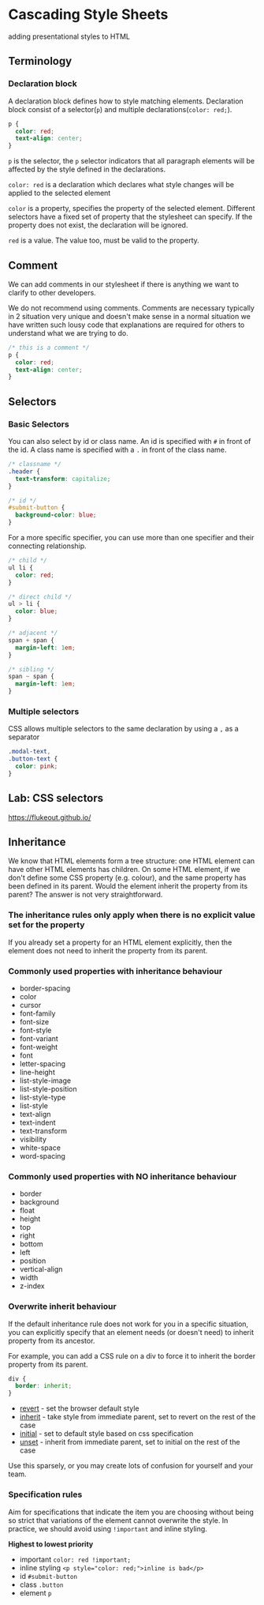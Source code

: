 # Cascading Style Sheets

adding presentational styles to HTML

## Terminology

### Declaration block

A declaration block defines how to style matching elements. Declaration block consist of a selector(`p`) and multiple declarations(`color: red;`).

```css
p {
  color: red;
  text-align: center;
}
```

`p` is the selector, the `p` selector indicators that all paragraph elements will be affected by the style defined in the declarations.

`color: red` is a declaration which declares what style changes will be applied to the selected element

`color` is a property, specifies the property of the selected element. Different selectors have a fixed set of property that the stylesheet can specify. If the property does not exist, the declaration will be ignored.

`red` is a value. The value too, must be valid to the property.

## Comment

We can add comments in our stylesheet if there is anything we want to clarify to other developers.

We do not recommend using comments. Comments are necessary typically in 2 situation
very unique and doesn't make sense in a normal situation
we have written such lousy code that explanations are required for others to understand what we are trying to do.

```css
/* this is a comment */
p {
  color: red;
  text-align: center;
}
```

## Selectors

### Basic Selectors

You can also select by id or class name.
An id is specified with `#` in front of the id.
A class name is specified with a `.` in front of the class name.

```css
/* classname */
.header {
  text-transform: capitalize;
}

/* id */
#submit-button {
  background-color: blue;
}
```

For a more specific specifier, you can use more than one specifier and their connecting relationship.

```css
/* child */
ul li {
  color: red;
}

/* direct child */
ul > li {
  color: blue;
}

/* adjacent */
span + span {
  margin-left: 1em;
}

/* sibling */
span ~ span {
  margin-left: 1em;
}
```

### Multiple selectors

CSS allows multiple selectors to the same declaration by using a `,` as a separator

```css
.modal-text,
.button-text {
  color: pink;
}
```

## Lab: CSS selectors

https://flukeout.github.io/

## Inheritance

We know that HTML elements form a tree structure: one HTML element can have other HTML elements has children.
On some HTML element, if we don't define some CSS property (e.g. colour), and the same property has been defined in its parent. Would the element inherit the property from its parent?
The answer is not very straightforward.

### The inheritance rules only apply when there is no explicit value set for the property

If you already set a property for an HTML element explicitly, then the element does not need to inherit the property from its parent.

### Commonly used properties with inheritance behaviour

- border-spacing
- color
- cursor
- font-family
- font-size
- font-style
- font-variant
- font-weight
- font
- letter-spacing
- line-height
- list-style-image
- list-style-position
- list-style-type
- list-style
- text-align
- text-indent
- text-transform
- visibility
- white-space
- word-spacing

### Commonly used properties with **NO** inheritance behaviour

- border
- background
- float
- height
- top
- right
- bottom
- left
- position
- vertical-align
- width
- z-index

### Overwrite inherit behaviour

If the default inheritance rule does not work for you in a specific situation, you can explicitly specify that an element needs (or doesn't need) to inherit property from its ancestor.

For example, you can add a CSS rule on a div to force it to inherit the border property from its parent.

```css
div {
  border: inherit;
}
```

- [revert](https://developer.mozilla.org/en-US/docs/Web/CSS/revert) - set the browser default style
- [inherit](https://developer.mozilla.org/en-US/docs/Web/CSS/inherit) - take style from immediate parent, set to revert on the rest of the case
- [initial](https://developer.mozilla.org/en-US/docs/Web/CSS/initial) - set to default style based on css specification
- [unset](https://developer.mozilla.org/en-US/docs/Web/CSS/unset) - inherit from immediate parent, set to initial on the rest of the case

Use this sparsely, or you may create lots of confusion for yourself and your team.

### Specification rules

Aim for specifications that indicate the item you are choosing without being so strict that variations of the element cannot overwrite the style. In practice, we should avoid using `!important` and inline styling.

**Highest to lowest priority**

- important `color: red !important;`
- inline styling `<p style="color: red;">inline is bad</p>`
- id `#submit-button`
- class `.button`
- element `p`
